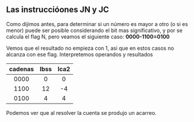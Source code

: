 ## Las instruccióones JN y JC

Como dijimos antes, para determinar si un número es mayor a otro (o si es menor) puede ser posible considerando el bit mas significativo, y por se calcula el flag N, pero veamos el siguiente caso: **0000-1100=0100** 

Vemos que el resultado no empieza con 1, asi que en estos casos no alcanza con ese flag. Interpretemos operandos y resultados

|cadenas| Ibss|Ica2|
|:---:|:---:|:---:|
|0000|0|0|
|1100|12|-4|
|0100|4|4|

Podemos ver que al resolver la cuenta se produjo un acarreo.
